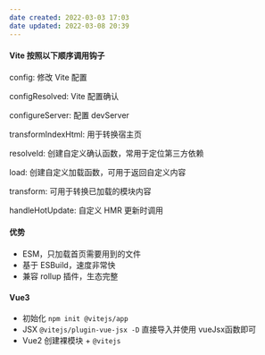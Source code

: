 ```yaml
---
date created: 2022-03-03 17:03
date updated: 2022-03-08 20:39
---
```


#### Vite 按照以下顺序调用钩子

config: 修改 Vite 配置

configResolved: Vite 配置确认

configureServer: 配置 devServer

transformIndexHtml: 用于转换宿主页

resolveId: 创建自定义确认函数，常用于定位第三方依赖

load: 创建自定义加载函数，可用于返回自定义内容

transform: 可用于转换已加载的模块内容

handleHotUpdate: 自定义 HMR 更新时调用

#### 优势

- ESM，只加载首页需要用到的文件
- 基于 ESBuild，速度非常快
- 兼容 rollup 插件，生态完整


#### Vue3
- 初始化 `npm init @vitejs/app`
- JSX `@vitejs/plugin-vue-jsx -D` 直接导入并使用 vueJsx函数即可 
- Vue2  创建裸模块 + `@vitejs`